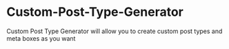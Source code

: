 # Custom-Post-Type-Generator
Custom Post Type Generator will allow you to create custom post types and meta boxes as you want
